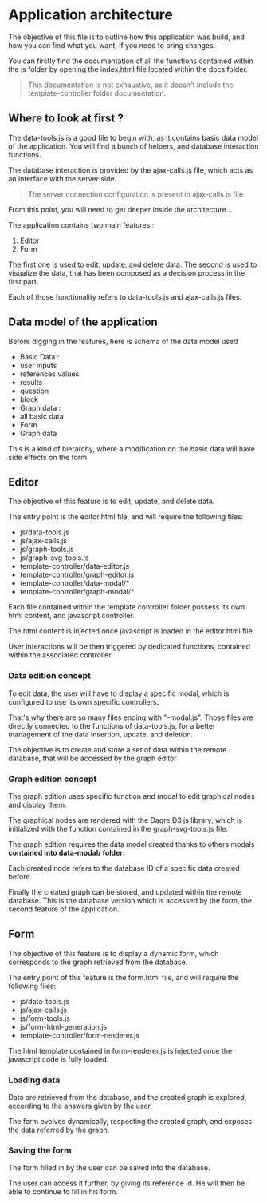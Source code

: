 # Application architecture

The objective of this file is to outline how this application was build, and how you can find what you want, if you need to bring changes.

You can firstly find the documentation of all the functions contained within the js folder by opening the index.html file located within the docs folder.

> This documentation is not exhaustive, as it doesn't include the template-controller folder documentation.


## Where to look at first ?

The data-tools.js is a good file to begin with, as it contains basic data model of the application. You will find a bunch of helpers, and database interaction functions.

The database interaction is provided by the ajax-calls.js file, which acts as an interface with the server side. 

> The server connection configuration is present in ajax-calls.js file.

From this point, you will need to get deeper inside the architecture...

The application contains two main features :

1. Editor
2. Form

The first one is used to edit, update, and delete data. The second is used to visualize the data, that has been composed as a decision process in the first part.

Each of those functionality refers to data-tools.js and ajax-calls.js files.

## Data model of the application

Before digging in the features, here is schema of the data model used

- Basic Data :
 - user inputs 
 - references values 
 - results 
 - question 
 - block
- Graph data :
 - all basic data
- Form
 - Graph data

This is a kind of hierarchy, where a modification on the basic data will have side effects on the form.


## Editor

The objective of this feature is to edit, update, and delete data.

The entry point is the editor.html file, and will require the following files:

+ js/data-tools.js
+ js/ajax-calls.js
+ js/graph-tools.js
+ js/graph-svg-tools.js
+ template-controller/data-editor.js
+ template-controller/graph-editor.js
+ template-controller/data-modal/*
+ template-controller/graph-modal/*

Each file contained within the template controller folder possess its own html content, and javascript controller.

The html content is injected once javascript is loaded in the editor.html file.

User interactions will be then triggered by dedicated functions, contained within the associated controller.

### Data edition concept

To edit data, the user will have to display a specific modal, which is configured to use its own specific controllers.

That's why there are so many files ending with "-modal.js". Those files are directly connected to the functions of data-tools.js, for a better management of the data insertion, update, and deletion.

The objective is to create and store a set of data within the remote database, that will be accessed by the graph editor

### Graph edition concept

The graph edition uses specific function and modal to edit graphical nodes and display them.

The graphical nodes are rendered with the Dagre D3 js library, which is initialized with the function contained in the graph-svg-tools.js file.

The graph edition requires the data model created thanks to others modals **contained into data-modal/ folder**.

Each created node refers to the database ID of a specific data created before.

Finally the created graph can be stored, and updated within the remote database.
This is the database version which is accessed by the form, the second feature of the application.

## Form

The objective of this feature is to display a dynamic form, which corresponds to the graph retrieved from the database.

The entry point of this feature is the form.html file, and will require the following files:

+ js/data-tools.js
+ js/ajax-calls.js
+ js/form-tools.js
+ js/form-html-generation.js
+ template-controller/form-renderer.js

The html template contained in form-renderer.js is injected once the javascript code is fully loaded.

### Loading data 

Data are retrieved from the database, and the created graph is explored, according to the answers given by the user.

The form evolves dynamically, respecting the created graph, and exposes the data referred by the graph.

### Saving the form

The form filled in by the user can be saved into the database.

The user can access it further, by giving its reference id. He will then be able to continue to fill in his form.